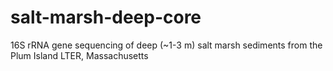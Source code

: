 # salt-marsh-deep-core
16S rRNA gene sequencing of deep (~1-3 m) salt marsh sediments from the Plum Island LTER, Massachusetts
